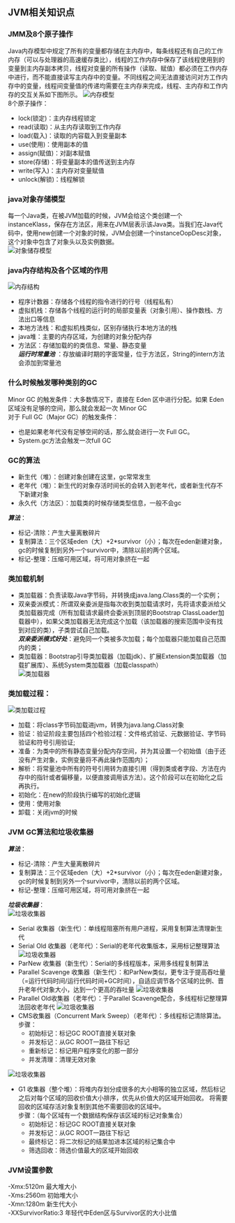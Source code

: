 
## JVM相关知识点
### JMM及8个原子操作
Java内存模型中规定了所有的变量都存储在主内存中，每条线程还有自己的工作内存（可以与处理器的高速缓存类比），线程的工作内存中保存了该线程使用到的变量到主内存副本拷贝，线程对变量的所有操作（读取、赋值）都必须在工作内存中进行，而不能直接读写主内存中的变量。不同线程之间无法直接访问对方工作内存中的变量，线程间变量值的传递均需要在主内存来完成，线程、主内存和工作内存的交互关系如下图所示。
![内存模型](./imgs/2.png)  
8个原子操作：
* lock(锁定)：主内存线程锁定
* read(读取)：从主内存读取到工作内存
* load(载入)：读取的内容载入到变量副本
* use(使用)：使用副本的值
* assign(赋值)：对副本赋值
* store(存储)：将变量副本的值传送到主内存
* write(写入)：主内存对变量赋值
* unlock(解锁)：线程解锁
### java对象存储模型
每一个Java类，在被JVM加载的时候，JVM会给这个类创建一个instanceKlass，保存在方法区，用来在JVM层表示该Java类。当我们在Java代码中，使用new创建一个对象的时候，JVM会创建一个instanceOopDesc对象，这个对象中包含了对象头以及实例数据。  
![对象储存模型](./imgs/3.jpeg)
### java内存结构及各个区域的作用
![内存结构](./imgs/1.png)
* 程序计数器：存储各个线程的指令进行的行号（线程私有）  
* 虚拟机栈：存储各个线程的运行时的局部变量表（对象引用）、操作数栈、方法出口等信息 
* 本地方法栈：和虚拟机栈类似，区别存储执行本地方法的栈
* java堆：主要的内存区域，为创建的对象分配内存
* 方法区：存储加载的的类信息、常量、静态变量  
***运行时常量池*** ：存放编译时期的字面常量，位于方法区，String的intern方法会添加到常量池  
### 什么时候触发哪种类别的GC
Minor GC 的触发条件：大多数情况下，直接在 Eden 区中进行分配。如果 Eden区域没有足够的空间，那么就会发起一次 Minor GC  
对于 Full GC（Major GC）的触发条件：
* 也是如果老年代没有足够空间的话，那么就会进行一次 Full GC。
* System.gc方法会触发一次full GC  
### GC的算法
* 新生代（堆）：创建对象创建在这里，gc常常发生
* 老年代（堆）：新生代的对象存活时间长的会转入到老年代，或者新生代存不下新建对象
* 永久代（方法区）：加载类的时候存储类型信息，一般不会gc  

***算法***：
* 标记-清除：产生大量离散碎片
* 复制算法：三个区域eden（大）+2*survivor（小）；每次在eden新建对象，gc的时候复制到另外一个survivor中，清除以前的两个区域。
* 标记-整理：压缩可用区域，将可用对象挤在一起
### 类加载机制
* 类加载器：负责读取Java字节码，并转换成java.lang.Class类的一个实例；
* 双亲委派模式：所谓双亲委派是指每次收到类加载请求时，先将请求委派给父类加载器完成（所有加载请求最终会委派到顶层的Bootstrap ClassLoader加载器中），如果父类加载器无法完成这个加载（该加载器的搜索范围中没有找到对应的类），子类尝试自己加载。  
***双亲委派模式好处***：避免同一个类被多次加载；每个加载器只能加载自己范围内的类；
* 类加载器：Bootstrap引导类加载器（加载jdk）、扩展Extension类加载器（加载扩展库）、系统System类加载器（加载classpath）  
![类加载器](./imgs/10.png)
### 类加载过程：
![类加载过程](./imgs/4.png)
* 加载：将class字节码加载进jvm，转换为java.lang.Class对象
* 验证：验证阶段主要包括四个检验过程：文件格式验证、元数据验证、字节码验证和符号引用验证;
* 准备：为类中的所有静态变量分配内存空间，并为其设置一个初始值（由于还没有产生对象，实例变量将不再此操作范围内）；
* 解析：将常量池中所有的符号引用转为直接引用（得到类或者字段、方法在内存中的指针或者偏移量，以便直接调用该方法）。这个阶段可以在初始化之后再执行。
* 初始化：在new的阶段执行编写的初始化逻辑
* 使用：使用对象
* 卸载：关闭jvm的时候
### JVM GC算法和垃圾收集器
***算法***：
* 标记-清除：产生大量离散碎片
* 复制算法：三个区域eden（大）+2*survivor（小）；每次在eden新建对象，gc的时候复制到另外一个survivor中，清除以前的两个区域。
* 标记-整理：压缩可用区域，将可用对象挤在一起  

***垃圾收集器***：  
![垃圾收集器](./imgs/5.png)
* Serial 收集器（新生代）：单线程阻塞所有用户进程，采用复制算法清理新生代
* Serial Old 收集器（老年代）：Serial的老年代收集版本，采用标记整理算法
![垃圾收集器](./imgs/6.png)
* ParNew 收集器（新生代）：Serial的多线程版本，采用多线程复制算法
* Parallel Scavenge 收集器（新生代）：和ParNew类似，更专注于提高吞吐量（=运行代码时间/运行代码时间+GC时间），自适应调节各个区域的比例、晋升老年代对象大小，达到一个更高的吞吐量
![垃圾收集器](./imgs/7.png)
* Parallel Old收集器（老年代）：于Parallel Scavenge配合，多线程标记整理算法回收老年代
![垃圾收集器](./imgs/8.png)
* CMS收集器（Concurrent Mark Sweep）（老年代）：多线程标记清除算法。  
步骤：  
    * 初始标记：标记GC ROOT直接关联对象
    * 并发标记：从GC ROOT一路往下标记
    * 重新标记：标记用户程序变化的那一部分
    * 并发清理：清理无效对象

![垃圾收集器](./imgs/9.png)
* G1 收集器（整个堆）：将堆内存划分成很多的大小相等的独立区域，然后标记之后对每个区域的回收价值大小排序，优先从价值大的区域开始回收。
将需要回收的区域存活对象复制到其他不需要回收的区域中。  
步骤：（每个区域有一个数据结构保存该区域的标记对象集合）
    * 初始标记：标记GC ROOT直接关联对象
    * 并发标记：从GC ROOT一路往下标记
    * 最终标记：将二次标记的结果加进本区域的标记集合中
    * 筛选回收：筛选价值最大的区域开始回收
### JVM设置参数
-Xmx:5120m 最大堆大小  
-Xms:2560m 初始堆大小  
-Xmn:1280m 新生代大小  
-XXSurvivorRatio:3 年轻代中Eden区与Survivor区的大小比值

